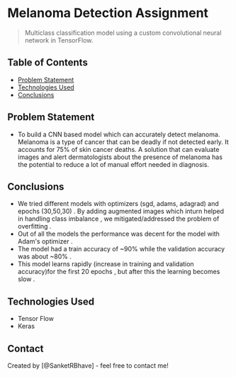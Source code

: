 # Melanoma Detection Assignment
> Multiclass classification model using a custom convolutional neural network in TensorFlow. 


## Table of Contents
* [Problem Statement](#general-information)
* [Technologies Used](#technologies-used)
* [Conclusions](#conclusions)

<!-- You can include any other section that is pertinent to your problem -->

## Problem Statement
- To build a CNN based model which can accurately detect melanoma. Melanoma is a type of cancer that can be deadly if not detected early. It accounts for 75% of skin cancer deaths. A solution that can evaluate images and alert dermatologists about the presence of melanoma has the potential to reduce a lot of manual effort needed in diagnosis.
<!-- You don't have to answer all the questions - just the ones relevant to your project. -->

## Conclusions
- We tried different models with optimizers (sgd, adams, adagrad) and epochs (30,50,30) . By adding augmented images which inturn helped in handling class imbalance , we mitigated/addressed the problem of overfitting . 
- Out of all the models the performance was decent for the model with Adam's optimizer . 
- The model had a train accuracy of ~90% while the validation accuracy was about ~80% . 
- This model learns rapidly (increase in training and validation accuracy)for the first 20 epochs , but after this the learning becomes slow .

<!-- You don't have to answer all the questions - just the ones relevant to your project. -->


## Technologies Used
- Tensor Flow
- Keras
<!-- As the libraries versions keep on changing, it is recommended to mention the version of library used in this project -->


## Contact
Created by [@SanketRBhave] - feel free to contact me!


<!-- Optional -->
<!-- ## License -->
<!-- This project is open source and available under the [... License](). -->

<!-- You don't have to include all sections - just the one's relevant to your project -->